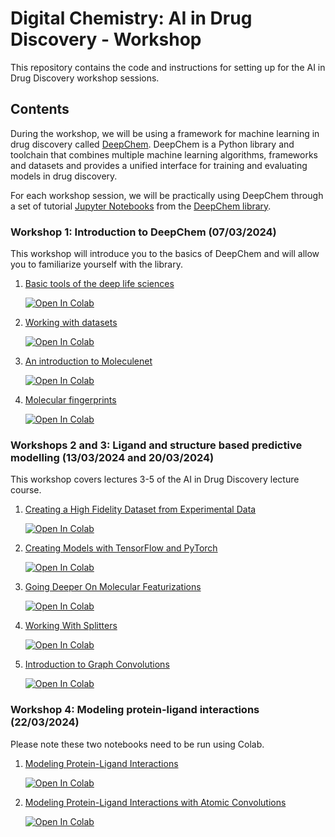# Digital Chemistry: AI in Drug Discovery - Workshop
This repository contains the code and instructions for setting up for the AI in Drug Discovery workshop sessions.

## Contents
During the workshop, we will be using a framework for machine learning in drug discovery called [DeepChem](https://github.com/deepchem/deepchem). DeepChem is a Python library and toolchain that combines multiple machine learning algorithms, frameworks and datasets and provides a unified interface for training and evaluating models in drug discovery.

For each workshop session, we will be practically using DeepChem through a set of tutorial [Jupyter Notebooks](https://ipython.org/notebook.html) from the [DeepChem library](https://github.com/deepchem/deepchem/tree/master/examples/tutorials).

### Workshop 1: Introduction to DeepChem (07/03/2024)

This workshop will introduce you to the basics of DeepChem and will allow you to familiarize yourself with the library.

1. [Basic tools of the deep life sciences](Workshop_1/The_Basic_Tools_of_the_Deep_Life_Sciences.ipynb)

    [![Open In Colab](https://colab.research.google.com/assets/colab-badge.svg)](https://colab.research.google.com/github/deepchem/deepchem/blob/master/examples/tutorials/The_Basic_Tools_of_the_Deep_Life_Sciences.ipynb)

2. [Working with datasets](Workshop_1/Working_With_Datasets.ipynb)

    [![Open In Colab](https://colab.research.google.com/assets/colab-badge.svg)](https://colab.research.google.com/github/deepchem/deepchem/blob/master/examples/tutorials/Working_With_Datasets.ipynb)

3. [An introduction to Moleculenet](Workshop_1/An_Introduction_To_MoleculeNet.ipynb)

    [![Open In Colab](https://colab.research.google.com/assets/colab-badge.svg)](https://colab.research.google.com/github/deepchem/deepchem/blob/master/examples/tutorials/An_Introduction_To_MoleculeNet.ipynb)

4. [Molecular fingerprints](Workshop_1/Molecular_Fingerprints.ipynb)

    [![Open In Colab](https://colab.research.google.com/assets/colab-badge.svg)](https://colab.research.google.com/github/deepchem/deepchem/blob/master/examples/tutorials/Molecular_Fingerprints.ipynb)

### Workshops 2 and 3: Ligand and structure based predictive modelling (13/03/2024 and 20/03/2024)

This workshop covers lectures 3-5 of the AI in Drug Discovery lecture course.

1. [Creating a High Fidelity Dataset from Experimental Data](Workshops_2_3/Creating_a_high_fidelity_model_from_experimental_data.ipynb)

    [![Open In Colab](https://colab.research.google.com/assets/colab-badge.svg)](https://colab.research.google.com/github/GouldGroup/aidd-workshops/blob/main/Workshops_2_3/Creating_a_high_fidelity_model_from_experimental_data.ipynb)

2. [Creating Models with TensorFlow and PyTorch](Workshops_2_3/Creating_Models_with_TensorFlow_and_PyTorch.ipynb)

    [![Open In Colab](https://colab.research.google.com/assets/colab-badge.svg)](https://colab.research.google.com/github/deepchem/deepchem/blob/master/examples/tutorials/Creating_Models_with_TensorFlow_and_PyTorch.ipynb)

3. [Going Deeper On Molecular Featurizations](Workshops_2_3/Going_Deeper_on_Molecular_Featurizations.ipynb)

    [![Open In Colab](https://colab.research.google.com/assets/colab-badge.svg)](https://colab.research.google.com/github/GouldGroup/aidd-workshops/blob/main/Workshops_2_3/Going_Deeper_on_Molecular_Featurizations.ipynb)

4. [Working With Splitters](Workshops_2_3/Working_With_Splitters.ipynb)

    [![Open In Colab](https://colab.research.google.com/assets/colab-badge.svg)](https://colab.research.google.com/github/deepchem/deepchem/blob/master/examples/tutorials/Working_With_Splitters.ipynb)

5. [Introduction to Graph Convolutions](Workshops_2_3/Introduction_to_Graph_Convolutions.ipynb)

    [![Open In Colab](https://colab.research.google.com/assets/colab-badge.svg)](https://colab.research.google.com/github/deepchem/deepchem/blob/master/examples/tutorials/Introduction_to_Graph_Convolutions.ipynb)

### Workshop 4: Modeling protein-ligand interactions (22/03/2024)

Please note these two notebooks need to be run using Colab.

1. [Modeling Protein-Ligand Interactions](Workshop_4/Modeling_Protein_Ligand_Interactions.ipynb)

    [![Open In Colab](https://colab.research.google.com/assets/colab-badge.svg)](https://colab.research.google.com/github/GouldGroup/aidd-workshops/blob/main/Workshop_4/Modeling_Protein_Ligand_Interactions.ipynb)

2. [Modeling Protein-Ligand Interactions with Atomic Convolutions](Workshop_4/Modeling_Protein_Ligand_Interactions_With_Atomic_Convolutions.ipynb)

    [![Open In Colab](https://colab.research.google.com/assets/colab-badge.svg)](https://colab.research.google.com/github/GouldGroup/aidd-workshops/blob/main/Workshop_4/Modeling_Protein_Ligand_Interactions_With_Atomic_Convolutions.ipynb)
    